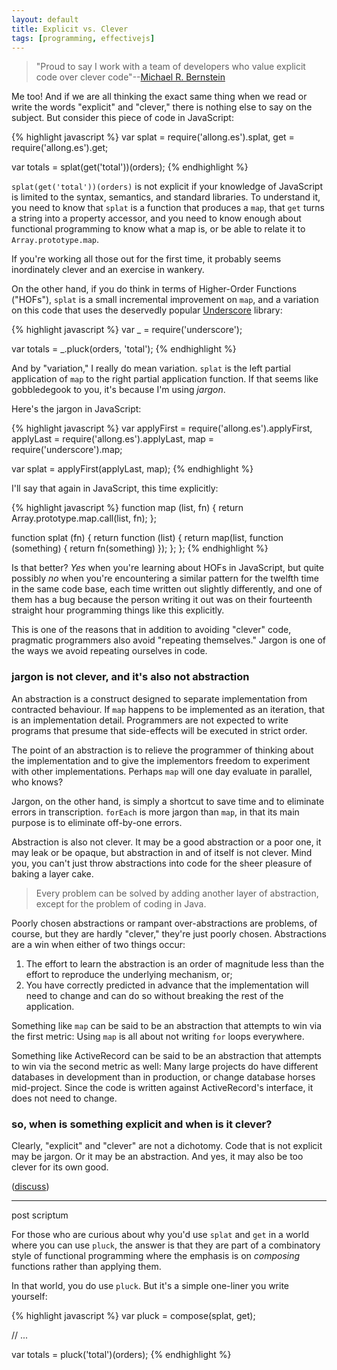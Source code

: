 ```yaml
---
layout: default
title: Explicit vs. Clever
tags: [programming, effectivejs]
---
```


> "Proud to say I work with a team of developers who value explicit code over clever code"--[Michael R. Bernstein](http://michaelrbernste.in)

Me too! And if we are all thinking the exact same thing when we read or write the words "explicit" and "clever," there is nothing else to say on the subject. But consider this piece of code in JavaScript:

{% highlight javascript %}
var splat = require('allong.es').splat,
    get = require('allong.es').get;

var totals = splat(get('total'))(orders);
{% endhighlight %}

`splat(get('total'))(orders)` is not explicit if your knowledge of JavaScript is limited to the syntax, semantics, and standard libraries. To understand it, you need to know that `splat` is a function that produces a `map`, that `get` turns a string into a property accessor, and you need to know enough about functional programming to know what a map is, or be able to relate it to `Array.prototype.map`.

If you're working all those out for the first time, it probably seems inordinately clever and an exercise in wankery.

On the other hand, if you do think in terms of Higher-Order Functions ("HOFs"), `splat` is a small incremental improvement on `map`, and a variation on this code that uses the deservedly popular [Underscore](http://underscorejs.org) library:

{% highlight javascript %}
var _ = require('underscore');

var totals = _.pluck(orders, 'total');
{% endhighlight %}

And by "variation," I really do mean variation. `splat` is the left partial application of `map` to the right partial application function. If that seems like gobbledegook to you, it's because I'm using *jargon*.

Here's the jargon in JavaScript:

{% highlight javascript %}
var applyFirst = require('allong.es').applyFirst,
    applyLast = require('allong.es').applyLast,
    map = require('underscore').map;
    
var splat = applyFirst(applyLast, map);
{% endhighlight %}

I'll say that again in JavaScript, this time explicitly:

{% highlight javascript %}
function map (list, fn) {
  return Array.prototype.map.call(list, fn);
};

function splat (fn) {
  return function (list) {
    return map(list, function (something) {
      return fn(something) 
    });
  };
};
{% endhighlight %}

Is that better? *Yes* when you're learning about HOFs in JavaScript, but quite possibly *no* when you're encountering a similar pattern for the twelfth time in the same code base, each time written out slightly differently, and one of them has a bug because the person writing it out was on their fourteenth straight hour programming things like this explicitly.

This is one of the reasons that in addition to avoiding "clever" code, pragmatic programmers also avoid "repeating themselves." Jargon is one of the ways we avoid repeating ourselves in code.

### jargon is not clever, and it's also not abstraction

An abstraction is a construct designed to separate implementation from contracted behaviour. If `map` happens to be implemented as an iteration, that is an implementation detail. Programmers are not expected to write programs that presume that side-effects will be executed in strict order.

The point of an abstraction is to relieve the programmer of thinking about the implementation and to give the implementors freedom to experiment with other implementations. Perhaps `map` will one day evaluate in parallel, who knows?

Jargon, on the other hand, is simply a shortcut to save time and to eliminate errors in transcription. `forEach` is more jargon than `map`, in that its main purpose is to eliminate off-by-one errors.

Abstraction is also not clever. It may be a good abstraction or a poor one, it may leak or be opaque, but abstraction in and of itself is not clever. Mind you, you can't just throw abstractions into code for the sheer pleasure of baking a layer cake.

> Every problem can be solved by adding another layer of abstraction, except for the problem of coding in Java.

Poorly chosen abstractions or rampant over-abstractions are problems, of course, but they are hardly "clever," they're just poorly chosen. Abstractions are a win when either of two things occur:

1. The effort to learn the abstraction is an order of magnitude less than the effort to reproduce the underlying mechanism, or;
2. You have correctly predicted in advance that the implementation will need to change and can do so without breaking the rest of the application.

Something like `map` can be said to be an abstraction that attempts to win via the first metric: Using `map` is all about not writing `for` loops everywhere.

Something like ActiveRecord can be said to be an abstraction that attempts to win via the second metric as well: Many large projects do have different databases in development than in production, or change database horses mid-project. Since the code is written against ActiveRecord's interface, it does not need to change.

### so, when is something explicit and when is it clever?

Clearly, "explicit" and "clever" are not a dichotomy. Code that is not explicit may be jargon. Or it may be an abstraction. And yes, it may also be too clever for its own good.

([discuss](https://news.ycombinator.com/item?id=5481101))

---

post scriptum

For those who are curious about why you'd use `splat` and `get` in a world where you can use `pluck`, the answer is that they are part of a combinatory style of functional programming where the emphasis is on *composing* functions rather than applying them.

In that world, you do use `pluck`. But it's a simple one-liner you write yourself:

{% highlight javascript %}
var pluck = compose(splat, get);

// ...

var totals = pluck('total')(orders);
{% endhighlight %}